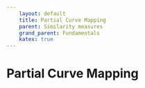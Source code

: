```yaml
---
    layout: default
    title: Partial Curve Mapping
    parent: Similarity measures
    grand_parent: Fundamentals
    katex: true
---
```

# Partial Curve Mapping
